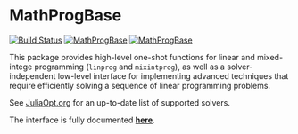 # MathProgBase

[![Build Status](https://travis-ci.org/JuliaOpt/MathProgBase.jl.svg?branch=master)](https://travis-ci.org/JuliaOpt/MathProgBase.jl)
[![MathProgBase](http://pkg.julialang.org/badges/MathProgBase_0.5.svg)](http://pkg.julialang.org/?pkg=MathProgBase&ver=0.5)
[![MathProgBase](http://pkg.julialang.org/badges/MathProgBase_0.6.svg)](http://pkg.julialang.org/?pkg=MathProgBase&ver=0.6)

This package provides high-level one-shot functions for linear and mixed-intege
programming (``linprog`` and ``mixintprog``), as well as a solver-independent
low-level interface for implementing advanced techniques that require efficiently
solving a sequence of linear programming problems.

See [JuliaOpt.org](http://www.juliaopt.org/) for an up-to-date list of supported solvers.

The interface is fully documented **[here]**.

[here]: http://mathprogbasejl.readthedocs.org/en/latest

